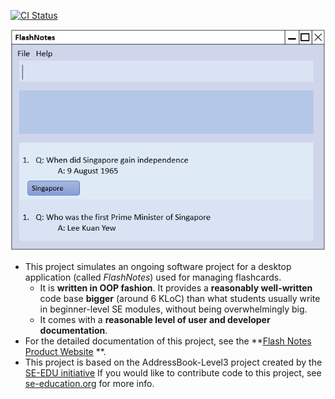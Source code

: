 [![CI Status](https://github.com/AY2021S1-CS2103T-T15-2/tp/workflows/Java%20CI/badge.svg)](https://github.com/AY2021S1-CS2103T-T15-2/tp/actions)

![Ui](docs/images/Ui.png)

* This project simulates an ongoing software project for a desktop application (called _FlashNotes_) used for managing flashcards.
  * It is **written in OOP fashion**. It provides a **reasonably well-written** code base **bigger** (around 6 KLoC) than what students usually write in beginner-level SE modules, without being overwhelmingly big.
  * It comes with a **reasonable level of user and developer documentation**.
* For the detailed documentation of this project, see the **[Flash Notes Product Website](https://ay2021s1-cs2103t-t15-2.github.io/tp/) **.
* This project is based on the AddressBook-Level3 project created by the [SE-EDU initiative](https://se-education.org) If you would like to contribute code to this project, see [se-education.org](https://se-education.org#https://se-education.org/#contributing) for more info.
